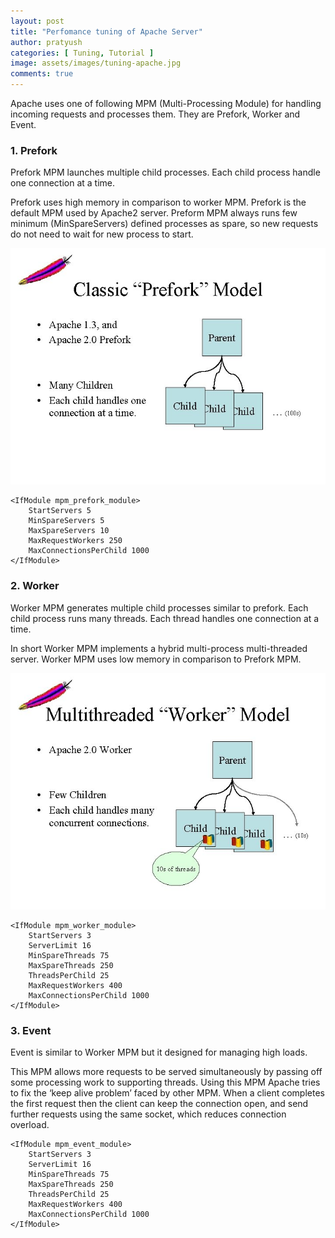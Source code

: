 ```yaml
---
layout: post
title: "Perfomance tuning of Apache Server"
author: pratyush
categories: [ Tuning, Tutorial ]
image: assets/images/tuning-apache.jpg
comments: true
---
```


Apache uses one of following MPM (Multi-Processing Module) for handling incoming requests and processes them. They are Prefork, Worker and Event.

### 1. Prefork
Prefork MPM launches multiple child processes. Each child process handle one connection at a time.

Prefork uses high memory in comparison to worker MPM. Prefork is the default MPM used by Apache2 server. Preform MPM always runs few minimum (MinSpareServers) defined processes as spare, so new requests do not need to wait for new process to start.

![Prefork](/assets/images/apache/prefork.jpg)

```
<IfModule mpm_prefork_module> 
    StartServers 5 
    MinSpareServers 5 
    MaxSpareServers 10 
    MaxRequestWorkers 250 
    MaxConnectionsPerChild 1000 
</IfModule>
```
### 2. Worker
Worker MPM generates multiple child processes similar to prefork. Each child process runs many threads. Each thread handles one connection at a time.

In short Worker MPM implements a hybrid multi-process multi-threaded server. Worker MPM uses low memory in comparison to Prefork MPM.

![Worker](/assets/images/apache/worker.jpg)

```
<IfModule mpm_worker_module> 
    StartServers 3 
    ServerLimit 16 
    MinSpareThreads 75 
    MaxSpareThreads 250 
    ThreadsPerChild 25 
    MaxRequestWorkers 400 
    MaxConnectionsPerChild 1000 
</IfModule>
```

### 3. Event
Event is similar to Worker MPM but it designed for managing high loads.

This MPM allows more requests to be served simultaneously by passing off some processing work to supporting threads. Using this MPM Apache tries to fix the ‘keep alive problem’ faced by other MPM. When a client completes the first request then the client can keep the connection open, and send further requests using the same socket, which reduces connection overload.

```
<IfModule mpm_event_module> 
    StartServers 3 
    ServerLimit 16 
    MinSpareThreads 75 
    MaxSpareThreads 250 
    ThreadsPerChild 25 
    MaxRequestWorkers 400 
    MaxConnectionsPerChild 1000 
</IfModule>
```